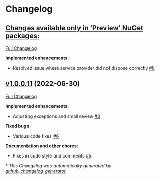 # Changelog

## [**Changes available only in 'Preview' NuGet packages:**](https://github.com/nanoframework/nanoFramework.DependencyInjection/tree/HEAD)

[Full Changelog](https://github.com/nanoframework/nanoFramework.DependencyInjection/compare/v1.0.0.11...HEAD)

**Implemented enhancements:**

- Resolved issue where service provider did not dispose correctly [\#8](https://github.com/nanoframework/nanoFramework.DependencyInjection/pull/8)

## [v1.0.0.11](https://github.com/nanoframework/nanoFramework.DependencyInjection/tree/v1.0.0.11) (2022-06-30)

[Full Changelog](https://github.com/nanoframework/nanoFramework.DependencyInjection/compare/cd621ea3e1b6198ac9c4fdb42ef082d60ae3d4e1...v1.0.0.11)

**Implemented enhancements:**

- Adjusting exceptions and small review [\#3](https://github.com/nanoframework/nanoFramework.DependencyInjection/pull/3)

**Fixed bugs:**

- Various code fixes [\#6](https://github.com/nanoframework/nanoFramework.DependencyInjection/pull/6)

**Documentation and other chores:**

- Fixes in code style and comments [\#5](https://github.com/nanoframework/nanoFramework.DependencyInjection/pull/5)



\* *This Changelog was automatically generated by [github_changelog_generator](https://github.com/github-changelog-generator/github-changelog-generator)*
